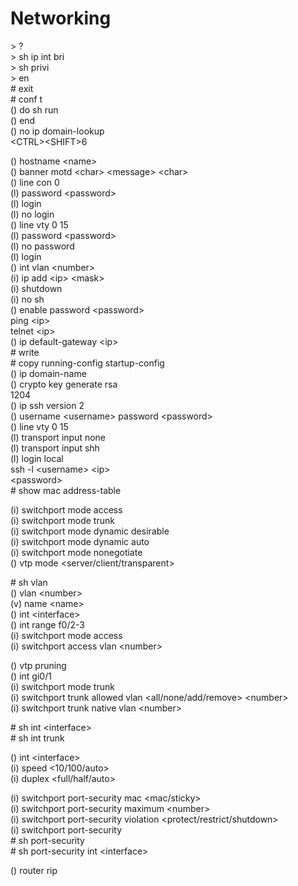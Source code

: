 # Networking

\> ?  
\> sh ip int bri  
\> sh privi  
\> en  
\# exit  
\# conf t  
() do sh run  
() end  
() no ip domain-lookup  
\<CTRL\>\<SHIFT\>6  

() hostname \<name\>  
() banner motd \<char\> \<message\> \<char\>  
() line con 0  
(l) password \<password\>  
(l) login  
(l) no login  
() line vty 0 15  
(l) password \<password\>  
(l) no password  
(l) login  
() int vlan \<number\>  
(i) ip add \<ip\> \<mask\>  
(i) shutdown  
(i) no sh  
() enable password \<password\>  
ping \<ip\>  
telnet \<ip\>  
() ip default-gateway \<ip\>  
\# write  
\# copy running-config startup-config  
() ip domain-name <name>  
() crypto key generate rsa  
1204  
() ip ssh version 2  
() username \<username\> password \<password\>  
() line vty 0 15  
(l) transport input none  
(l) transport input shh  
(l) login local  
ssh -l \<username\> \<ip\>  
\<password\>  
\# show mac address-table  

(i) switchport mode access  
(i) switchport mode trunk  
(i) switchport mode dynamic desirable  
(i) switchport mode dynamic auto  
(i) switchport mode nonegotiate  
() vtp mode \<server/client/transparent\>  

\# sh vlan  
() vlan \<number\>  
(v) name \<name\>  
() int \<interface\>  
() int range f0/2-3  
(i) switchport mode access  
(i) switchport access vlan \<number\>  

() vtp pruning  
() int gi0/1  
(i) switchport mode trunk  
(i) switchport trunk allowed vlan \<all/none/add/remove\> \<number\>  
(i) switchport trunk native vlan \<number\>  

\# sh int \<interface\>  
\# sh int trunk  

() int \<interface\>  
(i) speed \<10/100/auto\>  
(i) duplex \<full/half/auto\>  

(i) switchport port-security mac \<mac/sticky\>  
(i) switchport port-security maximum \<number\>  
(i) switchport port-security violation \<protect/restrict/shutdown\>  
(i) switchport port-security  
\# sh port-security  
\# sh port-security int \<interface\>  


() router rip  
  
